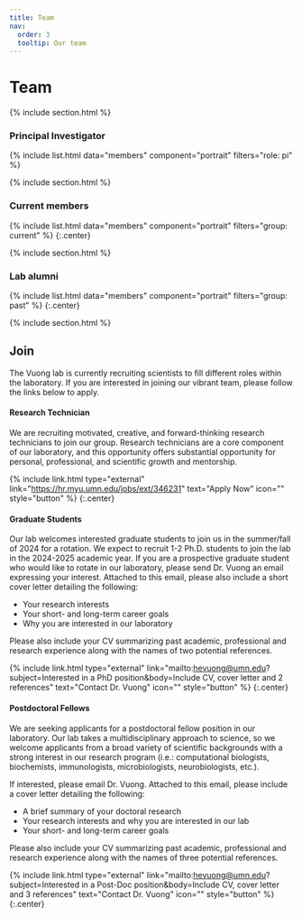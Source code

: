 ```yaml
---
title: Team
nav:
  order: 3
  tooltip: Our team
---
```


# <i class="fas fa-users"></i>Team

{% include section.html %}

### Principal Investigator 

{%
  include list.html
  data="members"
  component="portrait"
  filters="role: pi"
%}

{% include section.html %}

### Current members

{%
  include list.html
  data="members"
  component="portrait"
  filters="group: current"
%}
{:.center}

{% include section.html %}

### Lab alumni

{%
  include list.html
  data="members"
  component="portrait"
  filters="group: past"
%}
{:.center}

{% include section.html %}

## Join

The Vuong lab is currently recruiting scientists to fill different roles within the laboratory. If you are interested in joining our vibrant team, please follow the links below to apply. 

#### Research Technician

We are recruiting motivated, creative, and forward-thinking research technicians to join our group. Research technicians are a core component of our laboratory, and this opportunity offers substantial opportunity for personal, professional, and scientific growth and mentorship.

{% include link.html type="external" link="https://hr.myu.umn.edu/jobs/ext/346231" text="Apply Now" icon="" style="button" %}
{:.center}

#### Graduate Students

Our lab welcomes interested graduate students to join us in the summer/fall of 2024 for a rotation. We expect to recruit 1-2 Ph.D. students to join the lab in the 2024-2025 academic year. If you are a prospective graduate student who would like to rotate in our laboratory, please send Dr. Vuong an email expressing your interest. Attached to this email, please also include a short cover letter detailing the following:

- Your research interests
- Your short- and long-term career goals 
- Why you are interested in our laboratory

Please also include your CV summarizing past academic, professional and research experience along with the names of two potential references.

{% include link.html type="external" link="mailto:hevuong@umn.edu?subject=Interested in a PhD position&body=Include CV, cover letter and 2 references" text="Contact Dr. Vuong" icon="" style="button" %}
{:.center}

#### Postdoctoral Fellows

We are seeking applicants for a postdoctoral fellow position in our laboratory. Our lab takes a multidisciplinary approach to science, so we welcome applicants from a broad variety of scientific backgrounds with a strong interest in our research program (i.e.: computational biologists, biochemists, immunologists, microbiologists, neurobiologists, etc.). 

If interested, please email Dr. Vuong. Attached to this email, please include a cover letter detailing the following:

- A brief summary of your doctoral research 
- Your research interests and why you are interested in our lab
- Your short- and long-term career goals

Please also include your CV summarizing past academic, professional and research experience along with the names of three potential references.

{% include link.html type="external" link="mailto:hevuong@umn.edu?subject=Interested in a Post-Doc position&body=Include CV, cover letter and 3 references" text="Contact Dr. Vuong" icon="" style="button" %}
{:.center}
